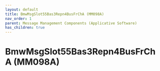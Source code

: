 ```yaml
---
layout: default
title: BmwMsgSlot55Bas3Repn4BusFrChA (MM098A)
nav_order: 1
parent: Message Management Components (Applicative Software)
has_children: true
---
```

# BmwMsgSlot55Bas3Repn4BusFrChA (MM098A)
